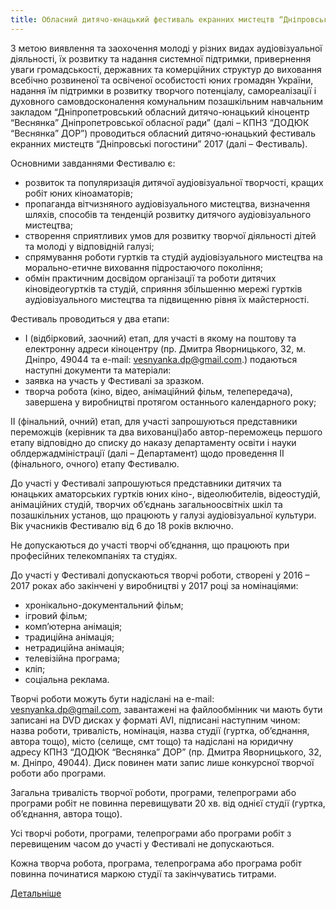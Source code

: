 ```yaml
---
title: Обласний дитячо-юнацький фестиваль екранних мистецтв “Дніпровські погостини” 2017
---
```


З метою виявлення та заохочення молоді у різних видах аудіовізуальної діяльності, їх розвитку та надання системної підтримки, привернення уваги громадськості, державних та комерційних структур до виховання всебічно розвиненої та освіченої особистості юних громадян України, надання їм підтримки в розвитку творчого потенціалу, самореалізації і духовного самовдосконалення комунальним позашкільним навчальним закладом “Дніпропетровський обласний дитячо-юнацький кіноцентр “Веснянка” Дніпропетровської обласної ради” (далі – КПНЗ “ДОДЮК “Веснянка” ДОР”) проводиться обласний дитячо-юнацький фестиваль екранних мистецтв “Дніпровські погостини” 2017 (далі – Фестиваль).

Основними завданнями Фестивалю є:

- розвиток та популяризація дитячої аудіовізуальної творчості, кращих робіт юних кіноаматорів;
- пропаганда вітчизняного аудіовізуального мистецтва, визначення шляхів, способів та тенденцій розвитку дитячого аудіовізуального мистецтва;
- створення сприятливих умов для розвитку творчої діяльності дітей та молоді у відповідній галузі;
- спрямування роботи гуртків та студій аудіовізуального мистецтва на морально-етичне виховання підростаючого покоління;
- обмін практичним досвідом організації та роботи дитячих кіновідеогуртків та студій, сприяння збільшенню мережі гуртків аудіовізуального мистецтва та підвищенню рівня їх майстерності.

Фестиваль проводиться у два етапи:

- І (відбірковий, заочний) етап, для участі в якому на поштову та електронну адреси кіноцентру (пр. Дмитра Яворницького, 32, м. Дніпро, 49044 та e-mail: vesnyanka.dp@gmail.com.) подаються наступні документи та матеріали:
- заявка на участь у Фестивалі за зразком.
- творча робота (кіно, відео, анімаційний фільм, телепередача), завершена у виробництві протягом останнього календарного року;

ІІ (фінальний, очний) етап, для участі запрошуються представники переможців (керівник та два вихованці)або автор-переможець першого етапу відповідно до списку до наказу департаменту освіти і науки облдержадміністрації (далі – Департамент) щодо проведення ІІ (фінального, очного) етапу Фестивалю.

До участі у Фестивалі запрошуються представники дитячих та юнацьких аматорських гуртків юних кіно-, відеолюбителів, відеостудій, анімаційних студій, творчих об’єднань загальноосвітніх шкіл та позашкільних установ, що працюють у галузі аудіовізуальної культури. Вік учасників Фестивалю від 6 до 18 років включно.

Не допускаються до участі творчі об’єднання, що працюють при професійних телекомпаніях та студіях.

До участі у Фестивалі допускаються творчі роботи, створені у 2016 – 2017 роках або закінчені у виробництві у 2017 році за номінаціями:

- хронікально-документальний фільм;
- ігровий фільм;
- комп’ютерна анімація;
- традиційна анімація;
- нетрадиційна анімація;
- телевізійна програма;
- кліп;
- соціальна реклама.

Творчі роботи можуть бути надіслані на e-mail: [vesnyanka.dp@gmail.com](emailto:vesnyanka.dp@gmail.com), завантажені на файлообмінник чи мають бути записані на DVD дисках у форматі AVI, підписані наступним чином: назва роботи, тривалість, номінація, назва студії (гуртка, об’єднання, автора тощо), місто (селище, смт тощо) та надіслані на юридичну адресу КПНЗ “ДОДЮК “Веснянка” ДОР” (пр. Дмитра Яворницького, 32, м. Дніпро, 49044). Диск повинен мати запис лише конкурсної творчої роботи або програми.

Загальна тривалість творчої роботи, програми, телепрограми або програми робіт не повинна перевищувати 20 хв. від однієї студії (гуртка, об’єднання, автора тощо).

Усі творчі роботи, програми, телепрограми або програми робіт з перевищеним часом до участі у Фестивалі не допускаються.

Кожна творча робота, програма, телепрограма або програма робіт повинна починатися маркою студії та закінчуватись титрами.

[Детальніше](https://drive.google.com/open?id=1sFbtgUeNCkXhWKT8P4VwIl7Qme8JMNKH)
